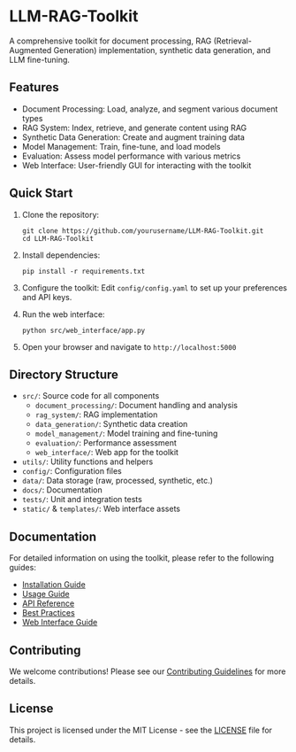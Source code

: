 # LLM-RAG-Toolkit

A comprehensive toolkit for document processing, RAG (Retrieval-Augmented Generation) implementation, synthetic data generation, and LLM fine-tuning.

## Features

- Document Processing: Load, analyze, and segment various document types
- RAG System: Index, retrieve, and generate content using RAG
- Synthetic Data Generation: Create and augment training data
- Model Management: Train, fine-tune, and load models
- Evaluation: Assess model performance with various metrics
- Web Interface: User-friendly GUI for interacting with the toolkit

## Quick Start

1. Clone the repository:
   ```
   git clone https://github.com/yourusername/LLM-RAG-Toolkit.git
   cd LLM-RAG-Toolkit
   ```

2. Install dependencies:
   ```
   pip install -r requirements.txt
   ```

3. Configure the toolkit:
   Edit `config/config.yaml` to set up your preferences and API keys.

4. Run the web interface:
   ```
   python src/web_interface/app.py
   ```

5. Open your browser and navigate to `http://localhost:5000`

## Directory Structure

- `src/`: Source code for all components
  - `document_processing/`: Document handling and analysis
  - `rag_system/`: RAG implementation
  - `data_generation/`: Synthetic data creation
  - `model_management/`: Model training and fine-tuning
  - `evaluation/`: Performance assessment
  - `web_interface/`: Web app for the toolkit
- `utils/`: Utility functions and helpers
- `config/`: Configuration files
- `data/`: Data storage (raw, processed, synthetic, etc.)
- `docs/`: Documentation
- `tests/`: Unit and integration tests
- `static/` & `templates/`: Web interface assets

## Documentation

For detailed information on using the toolkit, please refer to the following guides:

- [Installation Guide](docs/installation.md)
- [Usage Guide](docs/usage_guide.md)
- [API Reference](docs/api_reference.md)
- [Best Practices](docs/best_practices.md)
- [Web Interface Guide](docs/web_interface_guide.md)

## Contributing

We welcome contributions! Please see our [Contributing Guidelines](CONTRIBUTING.md) for more details.

## License

This project is licensed under the MIT License - see the [LICENSE](LICENSE) file for details.